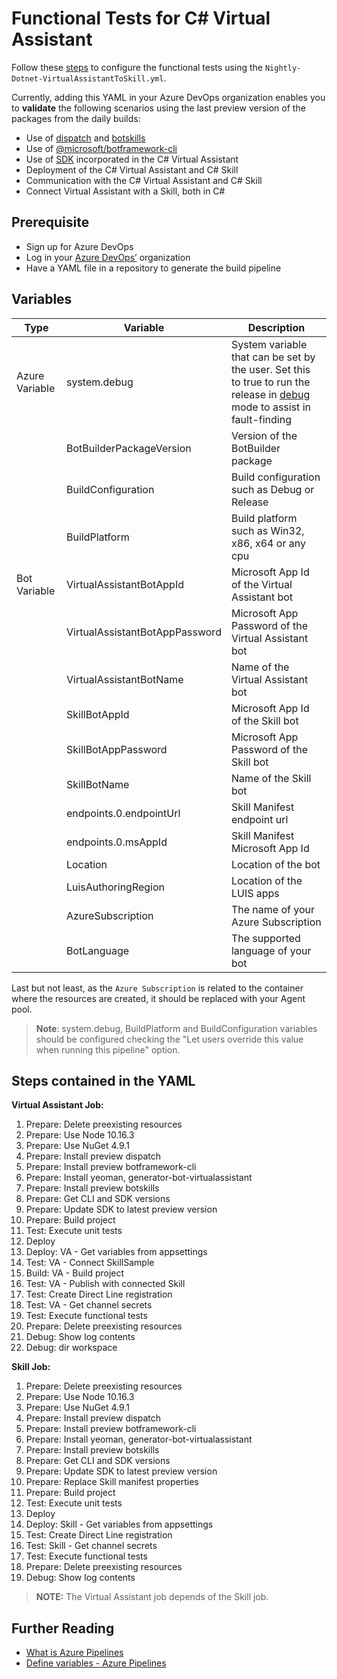 # Functional Tests for C# Virtual Assistant
Follow these [steps](https://microsoft.github.io/botframework-solutions/solution-accelerators/tutorials/enable-continuous-integration/csharp/4-configure-build-steps/) to configure the functional tests using the `Nightly-Dotnet-VirtualAssistantToSkill.yml`.

Currently, adding this YAML in your Azure DevOps organization enables you to **validate** the following scenarios using the last preview version of the packages from the daily builds:
- Use of [dispatch](https://botbuilder.myget.org/feed/botbuilder-tools-daily/package/npm/botdispatch) and [botskills](https://botbuilder.myget.org/feed/aitemplates/package/npm/botskills)
- Use of [@microsoft/botframework-cli](https://botbuilder.myget.org/feed/botframework-cli/package/npm/@microsoft/botframework-cli)
- Use of [SDK](https://botbuilder.myget.org/gallery/botbuilder-v4-dotnet-daily) incorporated in the C# Virtual Assistant
- Deployment of the C# Virtual Assistant and C# Skill
- Communication with the C# Virtual Assistant and C# Skill
- Connect Virtual Assistant with a Skill, both in C#

## Prerequisite
- Sign up for Azure DevOps
- Log in your [Azure DevOps’](https://dev.azure.com/) organization
- Have a YAML file in a repository to generate the build pipeline

## Variables

| Type | Variable | Description |
|------|----------|-------------|
| Azure Variable | system.debug | System variable that can be set by the user. Set this to true to run the release in [debug](https://docs.microsoft.com/en-us/azure/devops/pipelines/release/variables?view=azure-devops&tabs=batch#debug-mode) mode to assist in fault-finding |
|      | BotBuilderPackageVersion | Version of the BotBuilder package |
|      | BuildConfiguration | Build configuration such as Debug or Release |
|      | BuildPlatform | Build platform such as Win32, x86, x64 or any cpu |
| Bot Variable | VirtualAssistantBotAppId | Microsoft App Id of the Virtual Assistant bot |
|      | VirtualAssistantBotAppPassword | Microsoft App Password of the Virtual Assistant bot |
|      | VirtualAssistantBotName | Name of the Virtual Assistant bot |
|      | SkillBotAppId | Microsoft App Id of the Skill bot |
|      | SkillBotAppPassword | Microsoft App Password of the Skill bot |
|      | SkillBotName | Name of the Skill bot |
|      | endpoints.0.endpointUrl | Skill Manifest endpoint url |
|      | endpoints.0.msAppId | Skill Manifest Microsoft App Id |
|      | Location | Location of the bot |
|      | LuisAuthoringRegion | Location of the LUIS apps |
|      | AzureSubscription | The name of your Azure Subscription |
|      | BotLanguage | The supported language of your bot |

Last but not least, as the `Azure Subscription` is related to the container where the resources are created, it should be replaced with your Agent pool.

> **Note**: system.debug, BuildPlatform and BuildConfiguration variables should be configured checking the "Let users override this value when running this pipeline" option.

## Steps contained in the YAML
**Virtual Assistant Job:**
1. Prepare: Delete preexisting resources
1. Prepare: Use Node 10.16.3
1. Prepare: Use NuGet 4.9.1
1. Prepare: Install preview dispatch
1. Prepare: Install preview botframework-cli
1. Prepare: Install yeoman, generator-bot-virtualassistant
1. Prepare: Install preview botskills
1. Prepare: Get CLI and SDK versions
1. Prepare: Update SDK to latest preview version
1. Prepare: Build project
1. Test: Execute unit tests
1. Deploy
1. Deploy: VA - Get variables from appsettings
1. Test: VA - Connect SkillSample
1. Build: VA - Build project
1. Test: VA - Publish with connected Skill
1. Test: Create Direct Line registration
1. Test: VA - Get channel secrets
1. Test: Execute functional tests
1. Prepare: Delete preexisting resources
1. Debug: Show log contents
1. Debug: dir workspace


**Skill Job:**
1. Prepare: Delete preexisting resources
1. Prepare: Use Node 10.16.3
1. Prepare: Use NuGet 4.9.1
1. Prepare: Install preview dispatch
1. Prepare: Install preview botframework-cli
1. Prepare: Install yeoman, generator-bot-virtualassistant
1. Prepare: Install preview botskills
1. Prepare: Get CLI and SDK versions
1. Prepare: Update SDK to latest preview version
1. Prepare: Replace Skill manifest properties
1. Prepare: Build project
1. Test: Execute unit tests
1. Deploy
1. Deploy: Skill - Get variables from appsettings
1. Test: Create Direct Line registration
1. Test: Skill - Get channel secrets
1. Test: Execute functional tests
1. Prepare: Delete preexisting resources
1. Debug: Show log contents

> **NOTE:** The Virtual Assistant job depends of the Skill job.

## Further Reading
- [What is Azure Pipelines](https://docs.microsoft.com/en-us/azure/devops/pipelines/get-started/what-is-azure-pipelines?view=azure-devops)
- [Define variables - Azure Pipelines](https://docs.microsoft.com/en-us/azure/devops/pipelines/process/variables?view=azure-devops&tabs=yaml%2Cbatch)